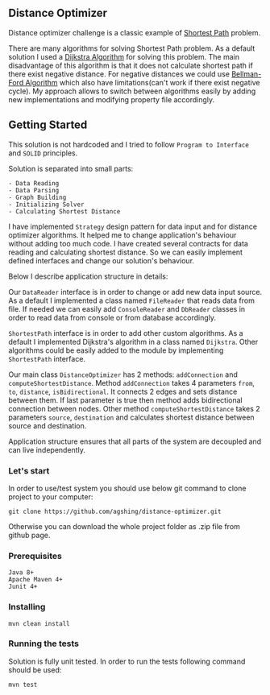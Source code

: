 ## Distance Optimizer

Distance optimizer challenge is a classic example of [Shortest Path](https://en.wikipedia.org/wiki/Shortest_path_problem) problem.

There are many algorithms for solving Shortest Path problem. As a default solution I used a [Dijkstra Algorithm](https://en.wikipedia.org/wiki/Dijkstra%27s_algorithm) for solving this problem. The main disadvantage of this algorithm is that it does not calculate shortest path if there exist negative distance. For negative distances we could use [Bellman-Ford Algorithm](https://en.wikipedia.org/wiki/Bellman%E2%80%93Ford_algorithm) which also have limitations(can't work if there exist negative cycle). My approach allows to switch between algorithms easily by adding new implementations and modifying property file accordingly.

## Getting Started

This solution is not hardcoded and I tried to follow ```Program to Interface``` and ```SOLID``` principles.

Solution is separated into small parts:
```
- Data Reading
- Data Parsing
- Graph Building
- Initializing Solver
- Calculating Shortest Distance
```

I have implemented ```Strategy``` design pattern for data input and for distance optimizer algorithms. It helped me to change application's behaviour without adding too much code. I have created several contracts for data reading and calculating shortest distance. So we can easily implement defined interfaces and change our solution's behaviour.

Below I describe application structure in details:

Our ```DataReader``` interface is in order to change or add new data input source. As a default I implemented a class named ```FileReader``` that reads data from file. If needed we can easily add ```ConsoleReader``` and ```DbReader``` classes in order to read data from console or from database accordingly.

```ShortestPath``` interface is in order to add other custom algorithms. As a default I implemented Dijkstra's algorithm in a class named ```Dijkstra```. Other algorithms could be easily added to the module by implementing ```ShortestPath``` interface.

Our main class ```DistanceOptimizer``` has 2 methods: ```addConnection``` and ```computeShortestDistance```. Method ```addConnection``` takes 4 parameters ```from```, ```to```, ```distance```, ```isBidirectional```. It connects 2 edges and sets distance between them. If last parameter is true then method adds bidirectional connection between nodes.  Other method ```computeShortestDistance``` takes 2 parameters ```source```, ```destination``` and calculates shortest distance between source and destination.

Application structure ensures that all parts of the system are decoupled and can live independently.

### Let's start

In order to use/test system you should use below git command to clone project to your computer:
```
git clone https://github.com/agshing/distance-optimizer.git
```
Otherwise you can download the whole project folder as .zip file from github page.

### Prerequisites
```
Java 8+
Apache Maven 4+
Junit 4+
```
### Installing
```
mvn clean install
```
### Running the tests
Solution is fully unit tested. In order to run the tests following command should be used:
```
mvn test
```